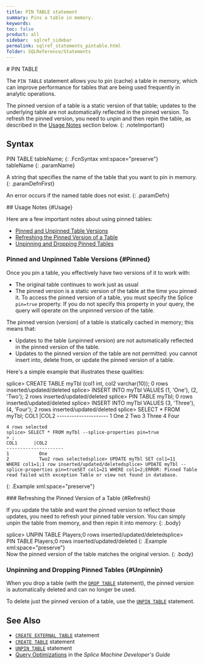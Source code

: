```yaml
---
title: PIN TABLE statement
summary: Pins a table in memory.
keywords:
toc: false
product: all
sidebar:  sqlref_sidebar
permalink: sqlref_statements_pintable.html
folder: SQLReference/Statements
---
```

<section>
<div class="TopicContent" data-swiftype-index="true" markdown="1">
# PIN TABLE

The `PIN TABLE` statement allows you to pin (cache) a table in memory,
which can improve performance for tables that are being used frequently
in analytic operations.

The pinned version of a table is a static version of that table; updates
to the underlying table are not automatically reflected in the pinned
version. To refresh the pinned version, you need to unpin and then repin
the table, as described in the [Usage Notes](#Usage) section below.
{: .noteImportant}

## Syntax

<div class="fcnWrapperWide" markdown="1">
    PIN TABLE tableName;
{: .FcnSyntax xml:space="preserve"}

</div>
<div class="paramList" markdown="1">
tableName
{: .paramName}

A string that specifies the name of the table that you want to pin in
memory.
{: .paramDefnFirst}

An error occurs if the named table does not exist.
{: .paramDefn}

</div>
## Usage Notes   {#Usage}

Here are a few important notes about using pinned tables:

* [Pinned and Unpinned Table Versions](#Pinned)
* [Refreshing the Pinned Version of a Table](#Refreshi)
* [Unpinning and Dropping Pinned Tables](#Unpinnin)

### Pinned and Unpinned Table Versions   {#Pinned}

Once you pin a table, you effectively have two versions of it to work
with:

* The original table continues to work just as usual
* The pinned version is a static version of the table at the time you
  pinned it. To access the pinned version of a table, you must specify
  the Splice `pin=true` property. If you do not specify this property in
  your query, the query will operate on the unpinned version of the
  table.

The pinned version (version) of a table is statically cached in memory;
this means that:

* Updates to the table (unpinned version) are not automatically
  reflected in the pinned version of the table.
* Updates to the pinned version of the table are not permitted: you
  cannot insert into, delete from, or update the pinned version of a
  table.

Here's a simple example that illustrates these qualities:

<div class="preWrapperWide" markdown="1">
    splice> CREATE TABLE myTbl (col1 int, col2 varchar(10));
    0 rows inserted/updated/deleted
    splice> INSERT INTO myTbl VALUES (1, 'One'), (2, 'Two');
    2 rows inserted/updated/deleted
    splice> PIN TABLE myTbl;
    0 rows inserted/updated/deleted
    splice> INSERT INTO myTbl VALUES (3, 'Three'), (4, 'Four');
    2 rows inserted/updated/deleted
    splice> SELECT * FROM myTbl;
    COL1      |COL2
    ---------------------
    1           One
    2           Two
    3           Three
    4           Four
    
    4 rows selected
    splice> SELECT * FROM myTbl --splice-properties pin=true
    > ;
    COL1      |COL2
    ---------------------
    1           One
    2           Two2 rows selectedsplice> UPDATE myTbl SET col1=11 WHERE col1=1;1 row inserted/updated/deletedsplice> UPDATE myTbl --splice-properties pin=trueSET col1=21 WHERE col1=2;ERROR: Pinned Table read failed with exception Table or view not found in database.
{: .Example xml:space="preserve"}

</div>
### Refreshing the Pinned Version of a Table   {#Refreshi}

If you update the table and want the pinned version to reflect those
updates, you need to refresh your pinned table version. You can simply
unpin the table from memory, and then repin it into memory:
{: .body}

<div class="preWrapperWide" markdown="1">
    splice> UNPIN TABLE Players;0 rows inserted/updated/deletedsplice> PIN TABLE Players;0 rows inserted/updated/deleted
{: .Example xml:space="preserve"}

</div>
Now the pinned version of the table matches the original version.
{: .body}

### Unpinning and Dropping Pinned Tables   {#Unpinnin}

When you drop a table (with the
[`DROP TABLE`](sqlref_statements_droptable.html) statement), the pinned
version is automatically deleted and can no longer be used.

To delete just the pinned version of a table, use the
[`UNPIN TABLE`](sqlref_statements_unpintable.html) statement.

## See Also

* [`CREATE EXTERNAL TABLE`](sqlref_statements_createexternaltable.html) statement
* [`CREATE TABLE`](sqlref_statements_createtable.html) statement
* [`UNPIN TABLE`](sqlref_statements_unpintable.html) statement
* [Query Optimizations](developers_tuning_queryoptimization.html) in the
  *Splice Machine Developer's Guide*

</div>
</section>

